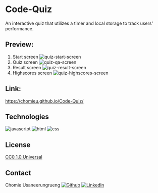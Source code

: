 # Code-Quiz
<p> An interactive quiz that utilizes a timer and local storage to track users' performance.</p>

## Preview:
1. Start screen <img alt="quiz-start-screen" src="https://i.imgur.com/dtTsdCU.png">
2. Quiz screen <img alt="quiz-qa-screen" src="https://i.imgur.com/E37I42p.png">
3. Result screen <img alt="quiz-result-screen" src="https://i.imgur.com/rGDgE0f.png">
4. Highscores screen <img alt="quiz-highscores-screen" src="https://i.imgur.com/zna7e1U.png">

## Link:
<https://chomieu.github.io/Code-Quiz/>

## Technologies
![javascript](https://img.shields.io/badge/javascript-67.6%25-yellow)
![html](https://img.shields.io/badge/html-17.6%25-blue)
![css](https://img.shields.io/badge/css-14.8%25-red)

## License
[CC0 1.0 Universal](https://creativecommons.org/publicdomain/zero/1.0/)

## Contact
Chomie Usaneerungrueng
[![Github](./Assets/images/github.png)](https://github.com/chomieu)
[![LinkedIn](./Assets/images/linkedin.png)](https://www.linkedin.com/in/chomieu/)
